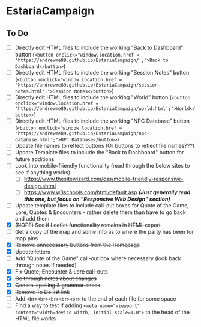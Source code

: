 # EstariaCampaign

## To Do

- [ ] Directly edit HTML files to include the working "Back to Dashboard" button (`<button onclick="window.location.href = 'https://andrewme89.github.io/EstariaCampaign/';">Back to Dashboard</button>`)
- [ ] Directly edit HTML files to include the working "Session Notes" button (`<button onclick="window.location.href = 'https://andrewme89.github.io/EstariaCampaign/session-notes.html';">Session Notes</button>`)
- [ ] Directly edit HTML files to include the working "World" button (`<button onclick="window.location.href = 'https://andrewme89.github.io/EstariaCampaign/world.html';">World</button>`)
- [ ] Directly edit HTML files to include the working "NPC Database" button (`<button onclick="window.location.href = 'https://andrewme89.github.io/EstariaCampaign/npc-database.html';">NPC Database</button>`)
- [ ] Update file names to reflect buttons (Or buttons to reflect file names???)
- [ ] Update Template files to include the "Back to Dashboard" button for future additions
- [ ] Look into mobile-friendly functionality (read through the below sites to see if anything works)
  - [ ] https://www.thesitewizard.com/css/mobile-friendly-responsive-design.shtml
  - [ ] https://www.w3schools.com/html/default.asp _**(Just generally read this one, but focus on "Responsive Web Design" section)**_ 
- [ ] Update template files to include call-out boxes for Quote of the Game, Lore, Quotes & Encounters - rather delete them than have to go back and add them
- [x] ~~(NOPE) See if Leaflet functionality remains in HTML export~~
- [ ] Get a copy of the map and some info as to where the party has been for map pins
- [x] ~~Remove unnecessary buttons from the Homepage~~
- [x] ~~Update letters~~
- [ ] Add "Quote of the Game" call-out box where necessary (look back through notes if needed)
- [x] ~~Fix Quote, Encounter & Lore call-outs~~
- [x] ~~Go through notes about changes~~
- [x] ~~General spelling & grammar check~~
- [x] ~~Remove To Do list link~~
- [ ] Add `<br><br><br><br><br>` to the end of each file for some space
- [ ] Find a way to test if adding `<meta name="viewport" content="width=device-width, initial-scale=1.0">` to the head of the HTML file works
